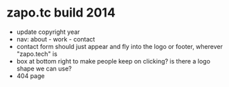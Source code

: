 # zapo.tc build 2014

- update copyright year
- nav: about - work - contact
- contact form
	should just appear and fly into the logo or footer, wherever "zapo.tech" is
- box at bottom right to make people keep on clicking? 
	is there a logo shape we can use?
- 404 page
